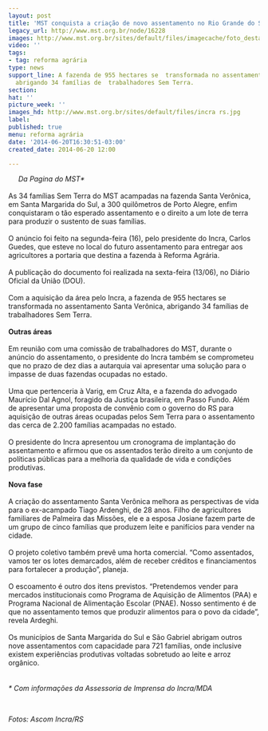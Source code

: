 ```yaml
---
layout: post
title: 'MST conquista a criação de novo assentamento no Rio Grande do Sul  '
legacy_url: http://www.mst.org.br/node/16228
images: http://www.mst.org.br/sites/default/files/imagecache/foto_destaque/incra rs.jpg
video: ''
tags:
- tag: reforma agrária
type: news
support_line: A fazenda de 955 hectares se  transformada no assentamento Santa Verônica,
  abrigando 34 famílias de  trabalhadores Sem Terra.
section: 
hat: ''
picture_week: ''
images_hd: http://www.mst.org.br/sites/default/files/incra rs.jpg
label: 
published: true
menu: reforma agrária
date: '2014-06-20T16:30:51-03:00'
created_date: 2014-06-20 12:00

---
```

<p><img style="margin: 10px; float: left;" src="http://www.mst.org.br/sites/default/files/conquista_RS_0.jpg" alt=""></p><p><em>Da Pagina do MST*</em><br><br>As 34 famílias Sem Terra do MST acampadas na fazenda Santa Verônica, em Santa Margarida do Sul, a 300 quilômetros de Porto Alegre, enfim conquistaram o tão esperado assentamento e o direito a um lote de terra para produzir o sustento de suas famílias.<br><br>O anúncio foi feito na segunda-feira (16), pelo presidente do Incra, Carlos Guedes, que esteve no local do futuro assentamento para entregar aos agricultores a portaria que destina a fazenda à Reforma Agrária. <br><br>A publicação do documento foi realizada na sexta-feira (13/06), no Diário Oficial da União (DOU).&nbsp;&nbsp;&nbsp;&nbsp;&nbsp; <br><br>Com a aquisição da área pelo Incra, a fazenda de 955 hectares se transformada no assentamento Santa Verônica, abrigando 34 famílias de trabalhadores Sem Terra.<br><br><strong>Outras áreas</strong><br><br>Em reunião com uma comissão de trabalhadores do MST, durante o anúncio do assentamento, o presidente do Incra também se comprometeu que no prazo de dez dias a autarquia vai apresentar uma solução para o impasse de duas fazendas ocupadas no estado.<br><br> Uma que pertenceria à Varig, em Cruz Alta, e a fazenda do advogado Maurício Dal Agnol, foragido da Justiça brasileira, em Passo Fundo. Além de apresentar uma proposta de convênio com o governo do RS para aquisição de outras áreas ocupadas pelos Sem Terra para o assentamento das cerca de 2.200 famílias acampadas no estado.<br><br>O presidente do Incra apresentou um cronograma de implantação do assentamento e afirmou que os assentados terão direito a um conjunto de políticas públicas para a melhoria da qualidade de vida e condições produtivas.<br>&nbsp;&nbsp;&nbsp;&nbsp;&nbsp;&nbsp;&nbsp;&nbsp; <br><strong>Nova fase </strong><br><br>A criação do assentamento Santa Verônica melhora as perspectivas de vida para o ex-acampado Tiago Ardenghi, de 28 anos. Filho de agricultores familiares de Palmeira das Missões, ele e a esposa Josiane fazem parte de um grupo de cinco famílias que produzem leite e panifícios para vender na cidade.<br><br> O projeto coletivo também prevê uma horta comercial. “Como assentados, vamos ter os lotes demarcados, além de receber créditos e financiamentos para fortalecer a produção”, planeja.<br><br>O escoamento é outro dos itens previstos. “Pretendemos vender para mercados institucionais como Programa de Aquisição de Alimentos (PAA) e Programa Nacional de Alimentação Escolar (PNAE). Nosso sentimento é de que no assentamento temos que produzir alimentos para o povo da cidade”, revela Ardeghi.&nbsp; <br><br>Os municípios de Santa Margarida do Sul e São Gabriel abrigam outros nove assentamentos com capacidade para 721 famílias, onde inclusive existem experiências produtivas voltadas sobretudo ao leite e arroz orgânico.<br><br><br><em>* Com informações da Assessoria de Imprensa do Incra/MDA</em></p><div><em><br></em></div><p><em>Fotos: Ascom Incra/RS</em></p><div>&nbsp;</div>
